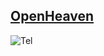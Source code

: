 ## [OpenHeaven](https://andmi3.github.io)

![Tel](https://barcode.tec-it.com/barcode.ashx?data=tel%3a89108106354&code=QRCode&translate-esc=on)
